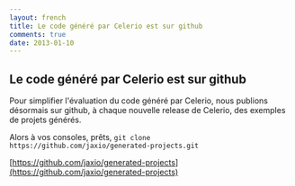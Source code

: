 ```yaml
---
layout: french
title: Le code généré par Celerio est sur github
comments: true
date: 2013-01-10
---
```


## Le code généré par Celerio est sur github

Pour simplifier l'évaluation du code généré par Celerio, nous publions désormais sur github, à chaque nouvelle release de Celerio, des exemples de projets générés.

Alors à vos consoles, prêts, `git clone https://github.com/jaxio/generated-projects.git`

[https://github.com/jaxio/generated-projects](https://github.com/jaxio/generated-projects)



